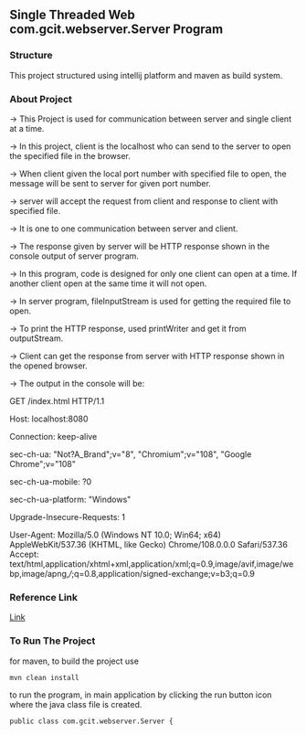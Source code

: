 ## Single Threaded Web com.gcit.webserver.Server Program
### Structure
This project structured using intellij platform and maven as build system.
### About Project
-> This Project is used for communication between server and single client at a time.

-> In this project, client is the localhost who can send to the server to open the specified file in the browser.

-> When client given the local port number with specified file to open, the message will be sent to server for given port number.

-> server will accept the request from client and response to client with specified file.

-> It is one to one communication between server and client.

-> The response given by server will be HTTP response shown in the console output of server program.

-> In this program, code is designed for only one client can open at a time. If another client open at the same time it will not open.

-> In server program, fileInputStream is used for getting the required file to open.

-> To print the HTTP response, used printWriter and get it from outputStream.

-> Client can get the response from server with HTTP response shown in the opened browser.

-> The output in the console will be:

GET /index.html HTTP/1.1

Host: localhost:8080

Connection: keep-alive

sec-ch-ua: "Not?A_Brand";v="8", "Chromium";v="108", "Google Chrome";v="108"

sec-ch-ua-mobile: ?0

sec-ch-ua-platform: "Windows"

Upgrade-Insecure-Requests: 1

User-Agent: Mozilla/5.0 (Windows NT 10.0; Win64; x64) AppleWebKit/537.36 (KHTML, like Gecko) Chrome/108.0.0.0 Safari/537.36
Accept: text/html,application/xhtml+xml,application/xml;q=0.9,image/avif,image/webp,image/apng,*/*;q=0.8,application/signed-exchange;v=b3;q=0.9

### Reference Link

[Link]( https://javarevisited.blogspot.com/2014/04/10-jdk-7-features-to-revisit-before-you.html#ixzz7oBm7RCKO
)

### To Run The Project
for maven, to build the project use
```
mvn clean install
```
to run the program, in main application by clicking the run button icon where the java class file is created.
```bash
public class com.gcit.webserver.Server {
```